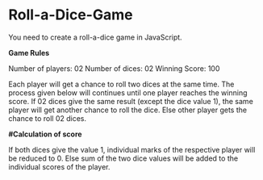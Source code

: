 # Roll-a-Dice-Game

You need to create a roll-a-dice game in JavaScript.

**Game Rules**

Number of players: 02
Number of dices: 02
Winning Score: 100

Each player will get a chance to roll two dices at the same time. The process given below will continues until one player reaches the winning score.
If 02 dices give the same result (except the dice value 1), the same player will get another chance to roll the dice.
Else other player gets the chance to roll 02 dices.
  
**#Calculation of score**

If both dices give the value 1, individual marks of the respective player will be reduced to 0.
Else sum of the two dice values will be added to the individual scores of the player.
